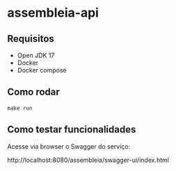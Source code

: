 # assembleia-api

## Requisitos

- Open JDK 17
- Docker
- Docker compose

## Como rodar

```make run```

## Como testar funcionalidades

Acesse via browser o Swagger do serviço:

http://localhost:8080/assembleia/swagger-ui/index.html
